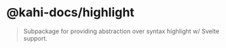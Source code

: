 # @kahi-docs/highlight

> Subpackage for providing abstraction over syntax highlight w/ Svelte support.
